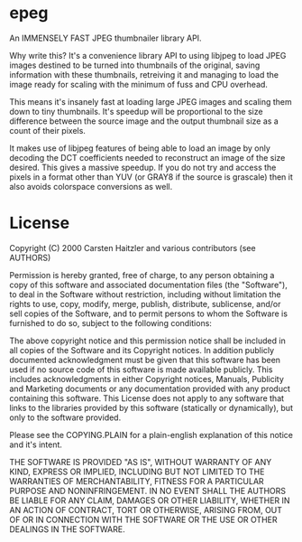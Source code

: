 epeg
====

An IMMENSELY FAST JPEG thumbnailer library API.

Why write this? It's a convenience library API to using libjpeg to load JPEG
images destined to be turned into thumbnails of the original, saving
information with these thumbnails, retreiving it and managing to load the image
ready for scaling with the minimum of fuss and CPU overhead.

This means it's insanely fast at loading large JPEG images and scaling them
down to tiny thumbnails. It's speedup will be proportional to the size
difference between the source image and the output thumbnail size as a
count of their pixels.

It makes use of libjpeg features of being able to load an image by only
decoding the DCT coefficients needed to reconstruct an image of the size
desired. This gives a massive speedup. If you do not try and access the pixels
in a format other than YUV (or GRAY8 if the source is grascale) then it also
avoids colorspace conversions as well.


License
===
Copyright (C) 2000 Carsten Haitzler and various contributors (see AUTHORS)

Permission is hereby granted, free of charge, to any person obtaining a copy
of this software and associated documentation files (the "Software"), to
deal in the Software without restriction, including without limitation the
rights to use, copy, modify, merge, publish, distribute, sublicense, and/or
sell copies of the Software, and to permit persons to whom the Software is
furnished to do so, subject to the following conditions:

The above copyright notice and this permission notice shall be included in
all copies of the Software and its Copyright notices. In addition publicly
documented acknowledgment must be given that this software has been used if no
source code of this software is made available publicly. This includes
acknowledgments in either Copyright notices, Manuals, Publicity and Marketing
documents or any documentation provided with any product containing this
software. This License does not apply to any software that links to the
libraries provided by this software (statically or dynamically), but only to
the software provided.

Please see the COPYING.PLAIN for a plain-english explanation of this notice
and it's intent.

THE SOFTWARE IS PROVIDED "AS IS", WITHOUT WARRANTY OF ANY KIND, EXPRESS OR
IMPLIED, INCLUDING BUT NOT LIMITED TO THE WARRANTIES OF MERCHANTABILITY,
FITNESS FOR A PARTICULAR PURPOSE AND NONINFRINGEMENT. IN NO EVENT SHALL
THE AUTHORS BE LIABLE FOR ANY CLAIM, DAMAGES OR OTHER LIABILITY, WHETHER 
IN AN ACTION OF CONTRACT, TORT OR OTHERWISE, ARISING FROM, OUT OF OR IN
CONNECTION WITH THE SOFTWARE OR THE USE OR OTHER DEALINGS IN THE SOFTWARE.